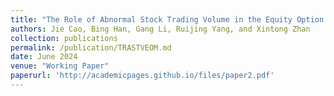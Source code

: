 ```yaml
---
title: "The Role of Abnormal Stock Trading Volume in the Equity Option Market"
authors: Jie Cao, Bing Han, Gang Li, Ruijing Yang, and Xintong Zhan
collection: publications
permalink: /publication/TRASTVEOM.md
date: June 2024
venue: "Working Paper"
paperurl: 'http://academicpages.github.io/files/paper2.pdf'
---
```

